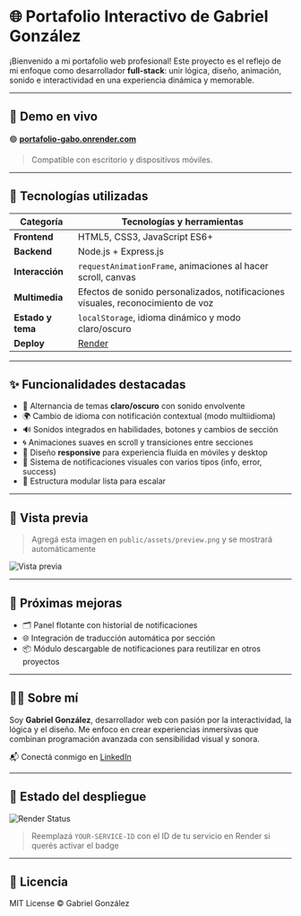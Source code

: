# 🌐 Portafolio Interactivo de Gabriel González

¡Bienvenido a mi portafolio web profesional! Este proyecto es el reflejo de mi enfoque como desarrollador **full-stack**: unir lógica, diseño, animación, sonido e interactividad en una experiencia dinámica y memorable.

---

## 🚀 Demo en vivo

🟢 **[portafolio-gabo.onrender.com](https://portafolio-gabo.onrender.com)**

> Compatible con escritorio y dispositivos móviles.

---

## 🧰 Tecnologías utilizadas

| Categoría     | Tecnologías y herramientas |
|--------------|----------------------------|
| **Frontend** | HTML5, CSS3, JavaScript ES6+ |
| **Backend**  | Node.js + Express.js        |
| **Interacción** | `requestAnimationFrame`, animaciones al hacer scroll, canvas |
| **Multimedia** | Efectos de sonido personalizados, notificaciones visuales, reconocimiento de voz |
| **Estado y tema** | `localStorage`, idioma dinámico y modo claro/oscuro |
| **Deploy**   | [Render](https://render.com/) |

---

## ✨ Funcionalidades destacadas

- 🎨 Alternancia de temas **claro/oscuro** con sonido envolvente
- 🌍 Cambio de idioma con notificación contextual (modo multiidioma)
- 🔊 Sonidos integrados en habilidades, botones y cambios de sección
- 🌀 Animaciones suaves en scroll y transiciones entre secciones
- 📲 Diseño **responsive** para experiencia fluida en móviles y desktop
- 📩 Sistema de notificaciones visuales con varios tipos (info, error, success)
- 🧠 Estructura modular lista para escalar

---

## 📸 Vista previa

> Agregá esta imagen en `public/assets/preview.png` y se mostrará automáticamente

![Vista previa](./public/assets/preview.png)

---

## 🔧 Próximas mejoras

- 🗂️ Panel flotante con historial de notificaciones
- 🌐 Integración de traducción automática por sección
- 📦 Módulo descargable de notificaciones para reutilizar en otros proyectos

---

## 🙋‍♂️ Sobre mí

Soy **Gabriel González**, desarrollador web con pasión por la interactividad, la lógica y el diseño. Me enfoco en crear experiencias inmersivas que combinan programación avanzada con sensibilidad visual y sonora.

📬 Conectá conmigo en [LinkedIn](https://www.linkedin.com/in/tu-link/)

---

## 📡 Estado del despliegue

![Render Status](https://render.com/api/v1/services/YOUR-SERVICE-ID/deploys/badge)

> Reemplazá `YOUR-SERVICE-ID` con el ID de tu servicio en Render si querés activar el badge

---

## 📜 Licencia

MIT License © Gabriel González